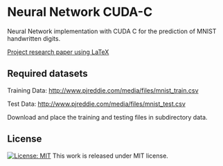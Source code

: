 # Neural Network CUDA-C

Neural Network implementation with CUDA C for the prediction of MNIST handwritten digits.

[Project research paper using LaTeX](https://github.com/mpc6/NeuralNet_CUDA-C/blob/master/Neural_Network_CUDA_C.pdf)

## Required datasets

Training Data: http://www.pjreddie.com/media/files/mnist_train.csv

Test Data: http://www.pjreddie.com/media/files/mnist_test.csv

Download and place the training and testing files in subdirectory data.

## License
[![License: MIT](https://img.shields.io/badge/License-MIT-yellow.svg)](https://github.com/mpc6//NeuralNet_CUDA-C/blob/master/LICENSE)
This work is released under MIT license.
